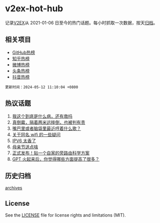 # v2ex-hot-hub

 记录[V2EX](https://www.v2ex.com/)从 2021-01-06 日至今的热门话题。每小时抓取一次数据，按天[归档](archives)。
 
 ## 相关项目

- [GitHub热榜](https://github.com/lonnyzhang423/github-hot-hub)
- [知乎热榜](https://github.com/lonnyzhang423/zhihu-hot-hub)
- [微博热榜](https://github.com/lonnyzhang423/weibo-hot-hub)
- [头条热榜](https://github.com/lonnyzhang423/toutiao-hot-hub)
- [抖音热榜](https://github.com/lonnyzhang423/douyin-hot-hub)


 `更新时间：2024-05-12 11:10:04 +0800`

## 热议话题

1. [我这个到底是什么病，还有救吗](https://www.v2ex.com/t/1039841)
1. [真倒霉，隔着两米远摔倒，也被判有责](https://www.v2ex.com/t/1039824)
1. [嘴巴里或者脑袋里最近哼着什么歌？](https://www.v2ex.com/t/1039800)
1. [关于同名 wifi 的一些疑问](https://www.v2ex.com/t/1039835)
1. [IPV6 太香了](https://www.v2ex.com/t/1039867)
1. [母亲节送点啥](https://www.v2ex.com/t/1039735)
1. [正式发布！贴一个自家的旁路由科学方案](https://www.v2ex.com/t/1039732)
1. [GPT 火起来后，你觉得哪些方面提高了很多？](https://www.v2ex.com/t/1039809)

## 历史归档

[archives](archives)

## License

See the [LICENSE](LICENSE) file for license rights and limitations (MIT).
